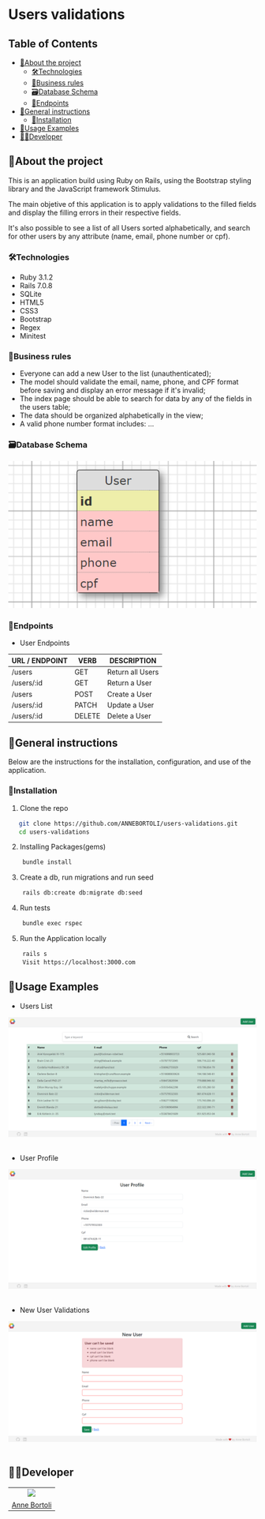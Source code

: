 # Users validations

<!-- TABLE OF CONTENTS -->

## Table of Contents

- [:notebook_with_decorative_cover:About the project](#notebook_with_decorative_coverabout-the-project)
  - [🛠️Technologies](#🛠️technologies)
  - [📑Business rules](#�business-rules)
  - [:card_file_box:Database Schema](#card_file_boxdatabase-schema)
  - [:truck:Endpoints](#truckendpoints)
- [:book:General instructions](#bookgeneral-instructions)
  - [:electric_plug:Installation](#electric_pluginstallation)
- [:book:Usage Examples](#bookusage-examples)
- [:technologist:Developer](#developer)

<!-- ABOUT THE PROJECT -->

## :notebook_with_decorative_cover:About the project

This is an application build using Ruby on Rails, using the Bootstrap styling library and the JavaScript framework Stimulus.

The main objetive of this application is to apply validations to the filled fields and display the filling errors in their respective fields.

It's also possible to see a list of all Users sorted alphabetically, and search for other users by any attribute (name, email, phone number or cpf).

### 🛠️Technologies

<ul>
  <li>Ruby 3.1.2</li>
  <li>Rails 7.0.8</li>
  <li>SQLite</li>
  <li>HTML5</li>
  <li>CSS3</li>
  <li>Bootstrap</li>
  <li>Regex</li>
  <li>Minitest</li>
</ul>

### 📑Business rules

- Everyone can add a new User to the list (unauthenticated);
- The model should validate the email, name, phone, and CPF format before saving and display an error message if it's invalid;
- The index page should be able to search for data by any of the fields in the users table;
- The data should be organized alphabetically in the view;
- A valid phone number format includes: ...

### :card_file_box:Database Schema

<div align="center">
  <img src="public/user-table.png">
</div>

### :truck:Endpoints

- User Endpoints

| URL / ENDPOINT | VERB   | DESCRIPTION      |
| -------------- | ------ | ---------------- |
| /users         | GET    | Return all Users |
| /users/:id     | GET    | Return a User    |
| /users         | POST   | Create a User    |
| /users/:id     | PATCH  | Update a User    |
| /users/:id     | DELETE | Delete a User    |

<!-- GETTING STARTED -->

## :book:General instructions

Below are the instructions for the installation, configuration, and use of the application.

### :electric_plug:Installation

1. Clone the repo

```sh
   git clone https://github.com/ANNEBORTOLI/users-validations.git
   cd users-validations
```

2. Installing Packages(gems)

```sh
    bundle install
```

3. Create a db, run migrations and run seed

```sh
    rails db:create db:migrate db:seed
```

4. Run tests

```sh
    bundle exec rspec
```

5. Run the Application locally

```sh
    rails s
    Visit https://localhost:3000.com
```

## :camera_flash:Usage Examples

- Users List
<div align="center">
  <img src="public/index.png">
</div>
<br>

- User Profile
<div align="center">
  <img src="public/user-profile.png">
</div>
<br>

- New User Validations
<div align="center">
  <img src="public/new-user.png">
</div>
<br>

## :technologist:Developer

<table>
    <tr align="center">
        <td>
            <a href="https://github.com/ANNEBORTOLI" target="_blank">
              <img src="https://avatars.githubusercontent.com/u/62453211?v=4" height="150px">
            </a>
        </td>
    </tr>
    <tr align="center">
        <td>
        <a href="https://www.linkedin.com/in/anne-bortoli/" target="_blank">Anne Bortoli</a>
        </td>
    </tr>
</table>
